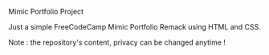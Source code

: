 Mimic Portfolio Project

Just a simple FreeCodeCamp Mimic Portfolio Remack using HTML and CSS.

Note : the repository's content, privacy can be changed anytime !
